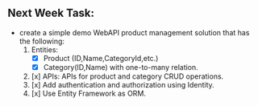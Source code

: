 ## Next Week Task:

- create a simple demo WebAPI product management solution that has the following:
    1. Entities:
        - [x] Product (ID,Name,CategoryId,etc.)
        - [x] Category(ID,Name) with one-to-many relation.
    2. [x] APIs: APIs for product and category CRUD operations.
    3. [x] Add authentication and authorization using Identity.
    4. [x] Use Entity Framework as ORM.